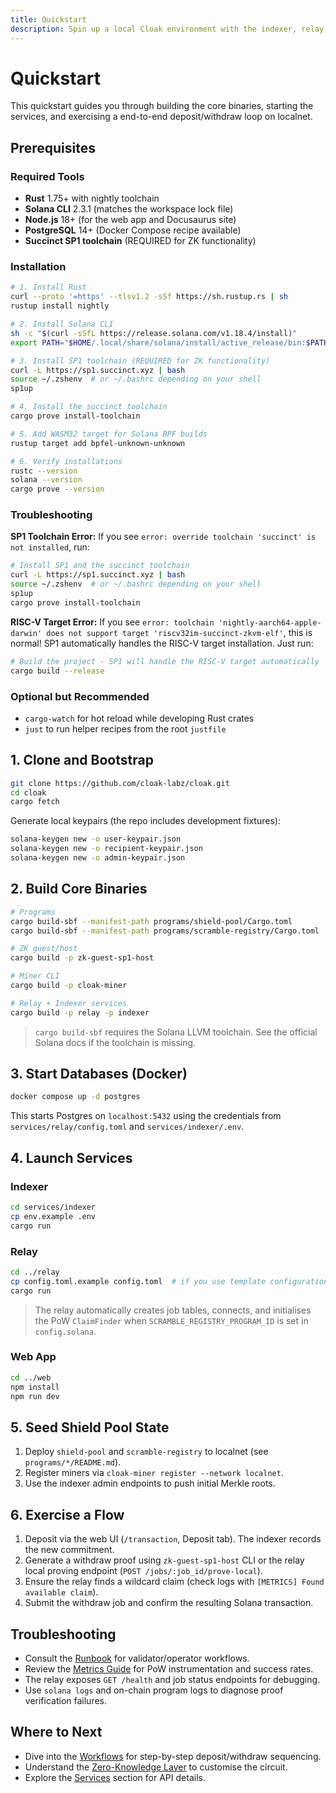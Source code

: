 ```yaml
---
title: Quickstart
description: Spin up a local Cloak environment with the indexer, relay, SP1 prover artifacts, and the web client.
---
```


# Quickstart

This quickstart guides you through building the core binaries, starting the services, and exercising a end-to-end deposit/withdraw loop on localnet.

## Prerequisites

### Required Tools

- **Rust** 1.75+ with nightly toolchain
- **Solana CLI** 2.3.1 (matches the workspace lock file)
- **Node.js** 18+ (for the web app and Docusaurus site)
- **PostgreSQL** 14+ (Docker Compose recipe available)
- **Succinct SP1 toolchain** (REQUIRED for ZK functionality)

### Installation

```bash
# 1. Install Rust
curl --proto '=https' --tlsv1.2 -sSf https://sh.rustup.rs | sh
rustup install nightly

# 2. Install Solana CLI
sh -c "$(curl -sSfL https://release.solana.com/v1.18.4/install)"
export PATH="$HOME/.local/share/solana/install/active_release/bin:$PATH"

# 3. Install SP1 toolchain (REQUIRED for ZK functionality)
curl -L https://sp1.succinct.xyz | bash
source ~/.zshenv  # or ~/.bashrc depending on your shell
sp1up

# 4. Install the succinct toolchain
cargo prove install-toolchain

# 5. Add WASM32 target for Solana BPF builds
rustup target add bpfel-unknown-unknown

# 6. Verify installations
rustc --version
solana --version
cargo prove --version
```

### Troubleshooting

**SP1 Toolchain Error:**
If you see `error: override toolchain 'succinct' is not installed`, run:
```bash
# Install SP1 and the succinct toolchain
curl -L https://sp1.succinct.xyz | bash
source ~/.zshenv  # or ~/.bashrc depending on your shell
sp1up
cargo prove install-toolchain
```

**RISC-V Target Error:**
If you see `error: toolchain 'nightly-aarch64-apple-darwin' does not support target 'riscv32im-succinct-zkvm-elf'`, this is normal! SP1 automatically handles the RISC-V target installation. Just run:
```bash
# Build the project - SP1 will handle the RISC-V target automatically
cargo build --release
```

### Optional but Recommended

- `cargo-watch` for hot reload while developing Rust crates
- `just` to run helper recipes from the root `justfile`

## 1. Clone and Bootstrap

```bash
git clone https://github.com/cloak-labz/cloak.git
cd cloak
cargo fetch
```

Generate local keypairs (the repo includes development fixtures):

```bash
solana-keygen new -o user-keypair.json
solana-keygen new -o recipient-keypair.json
solana-keygen new -o admin-keypair.json
```

## 2. Build Core Binaries

```bash
# Programs
cargo build-sbf --manifest-path programs/shield-pool/Cargo.toml
cargo build-sbf --manifest-path programs/scramble-registry/Cargo.toml

# ZK guest/host
cargo build -p zk-guest-sp1-host

# Miner CLI
cargo build -p cloak-miner

# Relay + Indexer services
cargo build -p relay -p indexer
```

> `cargo build-sbf` requires the Solana LLVM toolchain. See the official Solana docs if the toolchain is missing.

## 3. Start Databases (Docker)

```bash
docker compose up -d postgres
```

This starts Postgres on `localhost:5432` using the credentials from `services/relay/config.toml` and `services/indexer/.env`.

## 4. Launch Services

### Indexer

```bash
cd services/indexer
cp env.example .env
cargo run
```

### Relay

```bash
cd ../relay
cp config.toml.example config.toml  # if you use template configuration
cargo run
```

> The relay automatically creates job tables, connects, and initialises the PoW `ClaimFinder` when `SCRAMBLE_REGISTRY_PROGRAM_ID` is set in `config.solana`.

### Web App

```bash
cd ../web
npm install
npm run dev
```

## 5. Seed Shield Pool State

1. Deploy `shield-pool` and `scramble-registry` to localnet (see `programs/*/README.md`).
2. Register miners via `cloak-miner register --network localnet`.
3. Use the indexer admin endpoints to push initial Merkle roots.

## 6. Exercise a Flow

1. Deposit via the web UI (`/transaction`, Deposit tab). The indexer records the new commitment.
2. Generate a withdraw proof using `zk-guest-sp1-host` CLI or the relay local proving endpoint (`POST /jobs/:job_id/prove-local`).
3. Ensure the relay finds a wildcard claim (check logs with `[METRICS] Found available claim`).
4. Submit the withdraw job and confirm the resulting Solana transaction.

## Troubleshooting

- Consult the [Runbook](../operations/runbook.md) for validator/operator workflows.
- Review the [Metrics Guide](../operations/metrics-guide.md) for PoW instrumentation and success rates.
- The relay exposes `GET /health` and job status endpoints for debugging.
- Use `solana logs` and on-chain program logs to diagnose proof verification failures.

## Where to Next

- Dive into the [Workflows](../workflows/deposit.md) for step-by-step deposit/withdraw sequencing.
- Understand the [Zero-Knowledge Layer](../zk/README.md) to customise the circuit.
- Explore the [Services](../offchain/indexer.md) section for API details.
